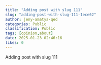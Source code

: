 ```yaml
---
title: "Adding post with slug 111"
slug: "adding-post-with-slug-111-1ece62"
author: jeny-amatya-qed
categories: Public
classification: Public
tags: [opinion,about]
date: 2025-01-23 02:46:16 
likes: 0
---
```


Adding post with slug 111 